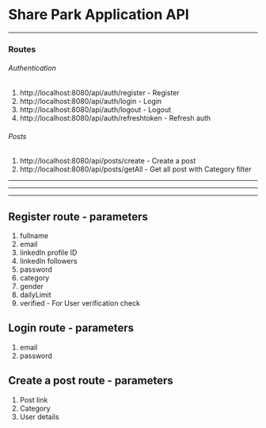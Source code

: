 # Share Park Application API

---

### Routes

###### Authentication

1. http://localhost:8080/api/auth/register - Register
2. http://localhost:8080/api/auth/login - Login
3. http://localhost:8080/api/auth/logout - Logout
4. http://localhost:8080/api/auth/refreshtoken - Refresh auth

###### Posts

1.  http://localhost:8080/api/posts/create - Create a post
1.  http://localhost:8080/api/posts/getAll - Get all post with Category filter

---

---

---

## Register route - parameters

1. fullname
1. email
1. linkedIn profile ID
1. linkedIn followers
1. password
1. category
1. gender
1. dailyLimit
1. verified - For User verification check

## Login route - parameters

1. email
1. password

## Create a post route - parameters

1. Post link
1. Category
1. User details
